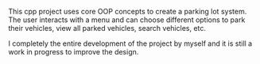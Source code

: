 This cpp project uses core OOP concepts to create a parking lot system. The user interacts with a menu and can choose different options to park their vehicles, view all parked vehicles, search vehicles, etc.

I completely the entire development of the project by myself and it is still a work in progress to improve the design.
